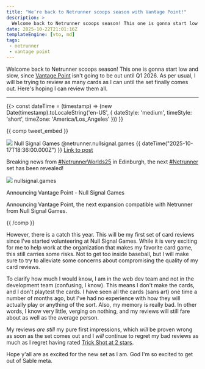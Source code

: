 ```yaml
---
title: "We’re back to Netrunner scoops season with Vantage Point!"
description: >
  Welcome back to Netrunner scoops season! This one is gonna start low and slow, since [Vantage Point](https://nullsignal.games/blog/announcing-vantage-point/) isn't going to be out until Q1 2026. As per usual, I will be trying to review as many cards as I can until the set finally comes out. Here's hoping I can review them all.
date: 2025-10-22T21:01:16Z
templateEngine: [vto, md]
tags:
 - netrunner
 - vantage point
---
```


Welcome back to Netrunner scoops season! This one is gonna start low and slow, since [Vantage Point](https://nullsignal.games/blog/announcing-vantage-point/) isn't going to be out until Q1 2026. As per usual, I will be trying to review as many cards as I can until the set finally comes out. Here's hoping I can review them all.

---

{{> const dateTime = (timestamp) => (new Date(timestamp).toLocaleString('en-US', { dateStyle: 'medium', timeStyle: 'short', timeZone: 'America/Los_Angeles' })) }}

{{ comp tweet_embed }}

<main-tweet>
<img slot="avatar" src="https://cdn.ewie.online/20251020031817-Image.jpeg">
<span slot="name">Null Signal Games</span>
<span slot="handle">@netrunner.nullsignal.games</span>
<time slot="time" datetime="2025-10-17T18:36:00.000Z">{{ dateTime("2025-10-17T18:36:00.000Z") }}</time>
<a slot="icon" href="https://bsky.app/profile/netrunner.nullsignal.games/post/3m3fspwlj7s2h" data-source="bluesky">Link to post</a>
<div class="stack" style="--stack-space: var(--space-xs);">

Breaking news from [#NetrunnerWorlds25](https://bsky.app/hashtag/NetrunnerWorlds25) in Edinburgh, the next [#Netrunner](https://bsky.app/hashtag/Netrunner) set has been revealed!

</div>
<media-card href="https://nullsignal.games/blog/announcing-vantage-point/">
<img slot="img" src="https://nullsignal.games/wp-content/uploads/2025/10/OWL_N10_Illustration.png">
<span slot="domain">nullsignal.games</span>
<p slot="title" title="Announcing Vantage Point - Null Signal Games">Announcing Vantage Point - Null Signal Games</p>
<p title="Announcing Vantage Point, the next expansion compatible with Netrunner from Null Signal Games.">Announcing Vantage Point, the next expansion compatible with Netrunner from Null Signal Games.</p>
</media-card>
</main-tweet>

{{ /comp }}

However, there is a catch this year. This will be my first set of card reviews since I've started volunteering at Null Signal Games. While it is very exciting for me to help work at the organization that makes my favorite card game, this still carries some risks. Not to get too inside baseball, but I will make sure to try to alleviate some concerns about compromising the quality of my card reviews.

To clarify how much I would know, I am in the web dev team and not in the development team (confusing, I know). This means I don't make the cards, and I don't playtest the cards.  I have seen all the cards (sans art) one time a number of months ago, but I've had no experience with how they will actually play or anything of the sort. Also, my memory is really bad. In other words, I know very little, verging on nothing, and my reviews will still fare about as well as the average person.

My reviews *are still* my pure first impressions, which *will* be proven wrong as soon as the set comes out and I *will* continue to regret my bad reviews as much as I regret having rated [Trick Shot at 2 stars](https://web.archive.org/web/20250107114210mp_/https://cohost.org/ewie/post/5157974-trick-shot).

Hope y'all are as excited for the new set as I am. God I'm so excited to get out of Sable meta.
